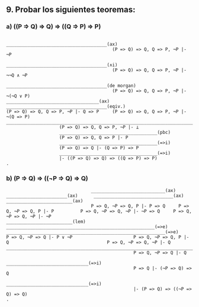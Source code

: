 ## 9. Probar los siguientes teoremas:

### a) ((P => Q) => Q) => ((Q => P) => P)

                                            ______________________________________(ax)
                                            (P => Q) => Q, Q => P, ¬P |- ¬P
                                            ______________________________________(∧i)
                                            (P => Q) => Q, Q => P, ¬P |- ¬¬Q ∧ ¬P
                                            ______________________________________(de morgan)
                                            (P => Q) => Q, Q => P, ¬P |- ¬(¬Q ∨ P)
    ___________________________________(ax) ______________________________________(eqiv.)
    (P => Q) => Q, Q => P, ¬P |- Q => P     (P => Q) => Q, Q => P, ¬P |- ¬(Q => P)
    ______________________________________________________________________________(¬e)
                        (P => Q) => Q, Q => P, ¬P |- ⊥
                        _____________________________________(pbc)
                        (P => Q) => Q, Q => P |- P
                        _____________________________________(=>i)
                        (P => Q) => Q |- (Q => P) => P
                        _____________________________________(=>i)
                        |- ((P => Q) => Q) => ((Q => P) => P)
    .


### b) (P => Q) => ((¬P => Q) => Q)

                                    ____________________________(ax) _______________________(ax)      ______________________________(ax) _________________________(ax)
                                    P => Q, ¬P => Q, P |- P => Q     P => Q, ¬P => Q, P |- P          P => Q, ¬P => Q, ¬P |- ¬P => Q     P => Q, ¬P => Q, ¬P |- ¬P
    _________________________(lem)  ________________________________________________________(=>e)     ____________________________________________________________(=>e)
    P => Q, ¬P => Q |- P ∨ ¬P                       P => Q, ¬P => Q, P |- Q                                     P => Q, ¬P => Q, ¬P |- Q
    ____________________________________________________________________________________________________________________________________(∨e)
                                                    P => Q, ¬P => Q |- Q
                                                    _______________________________(=>i)
                                                    P => Q |- (¬P => Q) => Q
                                                    _______________________________(=>i)
                                                    |- (P => Q) => ((¬P => Q) => Q)
    .

